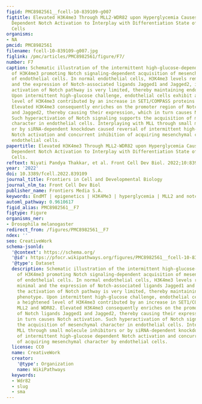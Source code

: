 ```yaml
---
figid: PMC8982561__fcell-10-839109-g007
figtitle: Elevated H3K4me3 Through MLL2-WDR82 upon Hyperglycemia Causes Jagged Ligand
  Dependent Notch Activation to Interplay with Differentiation State of Endothelial
  Cells
organisms:
- NA
pmcid: PMC8982561
filename: fcell-10-839109-g007.jpg
figlink: /pmc/articles/PMC8982561/figure/F7/
number: F7
caption: Schematic illustration of the intermittent high-glucose-dependent induction
  of H3K4me3 promoting Notch signaling-dependent acquisition of mesenchymal character
  of endothelial cells. In normal endothelial cells, H3K4me3 levels remain to be minimal
  and the expression of Notch-associated ligands Jagged1 and Jagged2, including the
  activation of Notch pathway is very limited, thereby maintaining endothelial phenotype.
  Upon intermittent high-glucose challenge, endothelial cells exhibit a heightened
  level of H3K4me3 contributed by an increase in SET1/COMPASS proteins MLL2 and WDR82.
  Elevated H3K4me3 consequently enriches on the promoter region of Notch ligands Jagged1
  and Jagged2, thereby causing their expression, which in turn causes Notch activation.
  Such hyperactivation of Notch signaling supports the acquisition of mesenchymal
  character in endothelial cells. Interplaying with MLL through small molecule inhibitors
  or by siRNA-dependent knockdown caused reversal of intermittent high-glucose dependent
  Notch activation and concurrent inhibition of acquiring mesenchymal character by
  endothelial cells.
papertitle: Elevated H3K4me3 Through MLL2-WDR82 upon Hyperglycemia Causes Jagged Ligand
  Dependent Notch Activation to Interplay with Differentiation State of Endothelial
  Cells.
reftext: Niyati Pandya Thakkar, et al. Front Cell Dev Biol. 2022;10:839109.
year: '2022'
doi: 10.3389/fcell.2022.839109
journal_title: Frontiers in Cell and Developmental Biology
journal_nlm_ta: Front Cell Dev Biol
publisher_name: Frontiers Media S.A.
keywords: EndMT | epigenetics | H3K4Me3 | hyperglycemia | MLL2 and notch signaling
automl_pathway: 0.9610617
figid_alias: PMC8982561__F7
figtype: Figure
organisms_ner:
- Drosophila melanogaster
redirect_from: /figures/PMC8982561__F7
ndex: ''
seo: CreativeWork
schema-jsonld:
  '@context': https://schema.org/
  '@id': https://pfocr.wikipathways.org/figures/PMC8982561__fcell-10-839109-g007.html
  '@type': Dataset
  description: Schematic illustration of the intermittent high-glucose-dependent induction
    of H3K4me3 promoting Notch signaling-dependent acquisition of mesenchymal character
    of endothelial cells. In normal endothelial cells, H3K4me3 levels remain to be
    minimal and the expression of Notch-associated ligands Jagged1 and Jagged2, including
    the activation of Notch pathway is very limited, thereby maintaining endothelial
    phenotype. Upon intermittent high-glucose challenge, endothelial cells exhibit
    a heightened level of H3K4me3 contributed by an increase in SET1/COMPASS proteins
    MLL2 and WDR82. Elevated H3K4me3 consequently enriches on the promoter region
    of Notch ligands Jagged1 and Jagged2, thereby causing their expression, which
    in turn causes Notch activation. Such hyperactivation of Notch signaling supports
    the acquisition of mesenchymal character in endothelial cells. Interplaying with
    MLL through small molecule inhibitors or by siRNA-dependent knockdown caused reversal
    of intermittent high-glucose dependent Notch activation and concurrent inhibition
    of acquiring mesenchymal character by endothelial cells.
  license: CC0
  name: CreativeWork
  creator:
    '@type': Organization
    name: WikiPathways
  keywords:
  - Wdr82
  - slug
  - sma
---
```

